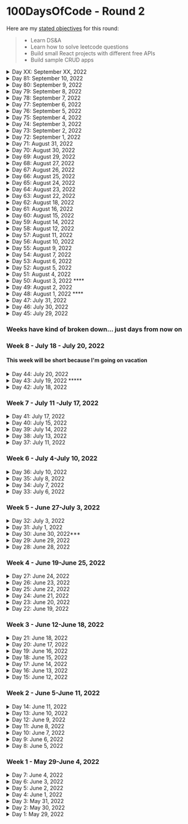 # 100DaysOfCode - Round 2

Here are my [stated objectives](https://lenniecottrell.github.io/100DaysOfCode-Round-2/) for this round:

> - Learn DS&A
> - Learn how to solve leetcode questions
> - Build small React projects with different free APIs
> - Build sample CRUD apps

<details>
  <summary>Day XX: September XX, 2022</summary>

#### Things I accomplished today:

#### Things I want to focus on tomorrow:

#### Notes/Learnings

#### To Do

</details>

<details>
  <summary>Day 81: September 10, 2022</summary>

#### Things I accomplished today:

- I fixed the flashing in MyLibrary, and it was way easier than I thought it would be - I didn't need to use state at all, I just needed to add the spinner with conditional rendering. The initial state of the data was set to `null`, and then it was something like `{!bookList ? <Spinner/> : <Grid>}`
- I also added the spinner to the landing page for consistency.
- redeployed! I now feel confident about publishing this app.
- I added NODE_ENV=production to the fly.toml file also, then redeployed again. ([see here](https://community.fly.io/t/how-to-set-node-env-to-production-when-relying-on-node-buildpack/5612/4))

#### Things I want to focus on tomorrow:

- I might look into the things on the to-do list, or I might go back to learning about DSA. I've worked hard and got my app to a demo-able place.
- I still need to figure out the disallowed mime-type thing though.... currently it only happens when you refresh MyLibrary ("Loading module was blocked because of a disallowed MIME type (“text/html”).")

#### Notes/Learnings

- This was a good reminder about conditional rendering. Not everything needs to be a state variable! useEffect was causing the flashing, but the solution didn't involve editing anything about useEffect

#### To Do

- ~~get the modal to show up at the right time~~
- ~~fix flashing in MyLibrary~~
- disallow navigating directly to "/library" (unless logged in?)
- Add the ability to move a book to a different shelf
- preserve the active library tab on refresh
- Add more results/pagination/infinite scroll?

</details>

<details>
  <summary>Day 80: September 9, 2022</summary>

#### Things I accomplished today:

- fixed a bunch of minor styling things like font sizes, responsize sizes, small margin changes, and the background color of a tooltip
- working on changing the modal to show up only on first load, and never if you're already logged in - not done yet
- merged deploy-staging into main on purpose, but forgot that I kept those separate to keep the localHost server calls in main - derp!

#### Things I want to focus on tomorrow:

- ~~solve the modal issue~~
- ~~look into the button-can't-be-child-of-a-button warning.~~
- look into fixing the flashing (useRef?)
- set expiration for token value: https://www.sohamkamani.com/javascript/localstorage-with-ttl-expiry/

#### Notes/Learnings

#### To Do

- get the modal to show up at the right time
- fix flashing in MyLibrary
- Get rid of the warning about a button can't be a child of a button (hasn't caused any problems yet though...)
- Get rid of the "headers can't be set after they're sent" warning from the server (might be fixed by client-side token)
- Add the ability to move a book to a different shelf
- preserve the active library tab on refresh
- Add more results/pagination?

</details>

<details>
  <summary>Day 79: September 8, 2022</summary>

#### Things I accomplished today:

- I got fixed the server issue and redeployed. At first it showed me that MIME type error again, but I came back to it later and it worked. It's a little weird that it's inconsistent, but maybe it's some weird cache thing or something

#### Things I want to focus on tomorrow:

- investigate the warnings
- make the modal only show if you're not signed in already - now that the token is saved in localStorage, we don't need to see the modal in sessionStorage.

#### Notes/Learnings

- It'll be interesting to see the feedback I get once this is actually released to the general public

#### To Do

- ~~fix the token in prod~~
- ~~deploy~~
- ~~debug deployment~~
- fix flashing in MyLibrary
- Get rid of the warning about a button can't be a child of a button (hasn't caused any problems yet though...)
- Get rid of the "headers can't be set after they're sent" warning from the server (might be fixed by client-side token)
- Add the ability to move a book to a different shelf
- preserve the active library tab on refresh
- Add more results/pagination?

</details>

<details>
  <summary>Day 78: September 7, 2022</summary>

#### Things I accomplished today:

- I decided to store the auth token client-side, and moved things around to make that work. I think I got everything settled correctly locally, but on my first attempt at mocking prod, there were some issues. I think this will be an okay way to go to make this a viable portfolio project

#### Things I want to focus on tomorrow:

- fix the prod issue and actually deploy

#### Notes/Learnings

- I hope this works. I can always build it out futher later and actually add user management.
- If it does work, technically I don't need a server because I could make all the API calls from the client side. I don't know if thats frowned upon though.

#### To Do

- fix the token in prod
- deploy
- debug deployment
- fix flashing in MyLibrary
- Get rid of the warning about a button can't be a child of a button (hasn't caused any problems yet though...)
- Get rid of the "headers can't be set after they're sent" warning from the server (might be fixed by client-side token)
- Add the ability to move a book to a different shelf
- preserve the active library tab on refresh
- Add more results/pagination?

</details>

<details>
  <summary>Day 77: September 6, 2022</summary>

#### Things I accomplished today:

- I replaced instances of localStorage with sessionStorage to see if that solved the problem of being signed in without access to MyLibrary, I don't think I've done it quite yet. I keep thinking there might be something on the server I need to change but I don't know yet.
- I think something that's happening is that when any user anywhere logs in, the server has that one token. Which means if I'm logged in on my client machine, the publicly available dev server also has access. This is bad.
- This might be useful for the MIME type issue: https://github.com/parcel-bundler/parcel/discussions/8119

#### Things I want to focus on tomorrow:

- Once I can confidently reproduce every issue I'm seeing, I need to slow down and really think through these problems before jumping in with code.

#### Notes/Learnings

- notes from mentor feedback:
  - idea: netflix but for books? mimic netflix interface - new releases, my list, list by genre, etc just like netflix
  - server should be stateless (i.e. doesn't hold the token)
  - create user session with a cookie
  - gotta figure out how to create user sessions
  - add a timer to the token?

#### To Do:

- figure out how to get the modal to not show up when the page is loaded with an existing token
- figure out why the about page crashes sometimes on refresh (deployment)
- figure out why I get mixed content warnings in prod only
- fix flashing in MyLibrary
- Get rid of the warning about a button can't be a child of a button (hasn't caused any problems yet though...)
- Get rid of the "headers can't be set after they're sent" warning from the server
- Add the ability to move a book to a different shelf
- preserve the active library tab on refresh
- Add more results/pagination?

</details>

<details>
  <summary>Day 76: September 5, 2022</summary>

#### Things I accomplished today:

- I'm going to try to take copious notes here.
  - localStorage was not the solution to the sign-in flashing, because now it preserve the sign in button state but not the logged in state, so you can access My Library without seeing your books, and the app crashes. I think the solution to this will be sessionStorage, so I'll try that first.
  - It's possible that I'll want to implement the [Visibility API](https://www.igvita.com/2015/11/20/dont-lose-user-and-app-state-use-page-visibility/)
  - I think that building and previewing my vite app while running everything on my server is the closest I'm going to get to simulating production, but there are issues I am having trouble reproducing locally that only happen on prod
  - I need to figure out why loading the /about route crashes the app in prod and gives a warning about a disallowed MIME type. I cannot reproduce this (yet) in dev or staging

#### Things I want to focus on tomorrow:

- try out sessionStorage to see if that fixes flashing and the My Library issue.

#### Notes/Learnings

#### To Do

- figure out why the about page crashes sometimes on refresh (deployment)
- figure out why I get mixed content warnings in prod only
- ~~figure out how to mock a deployment environment~~
- fix flashing in MyLibrary
- Get rid of the warning about a button can't be a child of a button (hasn't caused any problems yet though...)
- Get rid of the "headers can't be set after they're sent" warning from the server
- Add the ability to move a book to a different shelf
- preserve the active library tab on refresh
- Add more results/pagination?

</details>

<details>
  <summary>Day 75: September 4, 2022</summary>

#### Things I accomplished today:

- I finally fixed ONE of my flashing issues! I used localStorage to lok for a value that says the user is logged in to idsplay the right button through reloads.
- I also created a `deploy-staging` branch to make changes between main and deploy-1 and make sure they work as desired. So the workflow now is work on main -> merge with deploy-staging, make sure it works -> merge with deploy-1
- I will need to make sure I am truly mocking the prod environment with deploy-staging

#### Things I want to focus on tomorrow:

- Figure out why the about page crashes on reload - that doesn't make a lot of sense...
- Make sure calls to google books are https

#### Notes/Learnings

-Deploying is still kind of scary - theres a bunch of stuff going on behind the scenes that I don't fully understand, so it feels like taking a risk every time I deploy a new version.

#### To Do

- ~~fix flashing in the sign in button when refreshing~~
- figure out why the about page crashes sometimes on refresh (deployment)
- figure out how to mock a deployment environment
- fix flashing in MyLibrary
- Get rid of the warning about a button can't be a child of a button (hasn't caused any problems yet though...)
- Get rid of the "headers can't be set after they're sent" warning from the server
- Add the ability to move a book to a different shelf
- preserve the active library tab on refresh
- Add more results/pagination?

</details>

<details>
  <summary>Day 74: September 3, 2022</summary>

#### Things I accomplished today:

- I worked on the sign in flashing to no avail. I committed my changes but I did not merge them to main
- I created a new branch to work on the library flashing, also a challenging one! I don't understand why the setTimeout doesn't work...

#### Things I want to focus on tomorrow:

- Keep at these problems for now. Since my app is functional and just has some annoying UI bugs, I could probably try to publish my app as well for more general visibility

#### Notes/Learnings

- The react docs always feel minimally helpful.

#### To Do

- fix flashing in the sign in button when refreshing
- fix flashing in MyLibrary
- Get rid of the warning about a button can't be a child of a button (hasn't caused any problems yet though...)
- Get rid of the "headers can't be set after they're sent" warning from the server
- Add the ability to move a book to a different shelf
- preserve the active library tab on refresh
- Add more results/pagination?

</details>

<details>
  <summary>Day 73: September 2, 2022</summary>

#### Things I accomplished today:

- I started looking at the flashing when the app is refreshed. I'm really not sure what to do about this, useEffect and useLayoutEffect don't seem to make a difference at all.
- I noticed that I'm still passing state into the Nav bar, I'm going to try to localize state to the Nav component

#### Things I want to focus on tomorrow:

- keep working on flashing issues

#### Notes/Learnings

#### To Do

- Get feedback from people
- ~~Edit the About page~~
- Get rid of the "headers can't be set after they're sent" warning from the server
- Get rid of the warning about a button can't be a child of a button (hasn't caused any problems yet though...)
- fix flashing in MyLibrary
- preserve the active library tab on refresh
- fix flashing in the sign in button when refreshing
- Add the ability to move a book to a different shelf
- Add more results/pagination?
- ~~Add a feedback form?~~

</details>

<details>
  <summary>Day 72: September 1, 2022</summary>

#### Things I accomplished today:

- I got some feedback from people and gathered some very, very weird behavior. Both me and a friend experienced being signed in by default (not that weird) and having a book already in our library that nethier of us had ever heard of, and it was the same book! (very, very weird!).
- Other than that, nothing crazy came up, I just need to fix the issues I already know about

#### Things I want to focus on tomorrow:

- Revisit the flashing issues

#### Notes/Learnings

- The futzing I did with deploying is a little messy - I might want to plan out my version control/branches ahead of time next time I do something like this.

#### To Do

- Get feedback from people
- ~~Edit the About page~~
- Get rid of the "headers can't be set after they're sent" warning from the server
- Get rid of the warning about a button can't be a child of a button (hasn't caused any problems yet though...)
- fix flashing in MyLibrary
- preserve the active library tab on refresh
- fix flashing in the sign in button when refreshing
- Add more results/pagination?
- Add the ability to move a book to a different shelf
- Add a feedback form?

</details>

<details>
  <summary>Day 71: August 31, 2022</summary>

#### Things I accomplished today:

- I deployed! The site is now live on a fly.io docker image.
- I removed a bunch of console logs
- I changed all of my localhost endpoints on the client to just be paths - in prod I don't need the localhost because express is serving the frontend, so it's all on the same port.

#### Things I want to focus on tomorrow:

- I'll get feedback from some people today, and add things to the to-do list! I really want to deal with the flashing issue
- Before I do anything, I need to make sure my development environment is as much like prod as possible, so rebuilding for prod is really easy.

#### Notes/Learnings

- I learned a lot about deploying over the last week or so. Serving a frontend with express.static() makes things pretty easy, and fly.io actually made deploying this site so so simple, thank the lord. I would pay for this service.

#### To Do

- ~~deploy!~~
- Get feedback from people
- Edit the About page
- Get rid of the "headers can't be set after they're sent" warning from the server
- Get rid of the warning about a button can't be a child of a button (hasn't caused any problems yet though...)
- fix flashing in MyLibrary
- preserve the active library tab on refresh
- fix flashing in the sign in button when refreshing
- Add more results/pagination?
- Add the ability to move a book to a different shelf
- Add a feedback form?

</details>

<details>
  <summary>Day 70: August 30, 2022</summary>

#### Things I accomplished today:

- I decided to try out Fly.io to get this project running. I downloaded the fly command line tool, but couldn't get it working on my PATH for some reason. Running the demo app works fine within the bin folder, but I want to be able to create apps elsewhere

#### Things I want to focus on tomorrow:

- Keep working on deploying with Fly, see how far I can get

#### Notes/Learnings

- Gotta remember to stay focused. There are other things to do, but deploying this is my top priority right now

#### To Do

- deploy!
- Get rid of the warning about a button can't be a child of a button (hasn't caused any problems yet though...)
- fix flashing in MyLibrary when adding a first book to ReadingNow
- preserve the active library tab on refresh
- fix flashing in the sign in button when refreshing
- Add more results/pagination?
- Add the ability to move to a different shelf

</details>

<details>
  <summary>Day 69: August 29, 2022</summary>

#### Things I accomplished today:

- I started looking into fly.io which might be a good option if I can't figure out how to get it going on GoDaddy

#### Things I want to focus on tomorrow:

- Keep researching how to do this

#### Notes/Learnings

- It became very easy to get distracted with other things, like moving my hosting service away from GoDaddy. I still want to do that, but deploying this app is the first priority. I can do that stuff later.

#### To Do

- deploy!
- Get rid of the warning about a button can't be a child of a button (hasn't caused any problems yet though...)
- fix flashing in MyLibrary when adding a first book to ReadingNow
- preserve the active library tab on refresh
- fix flashing in the sign in button when refreshing
- Add more results/pagination?

</details>

<details>
  <summary>Day 68: August 27, 2022</summary>

#### Things I accomplished today:

- I added the concurrently package to run the server and the client with the same command, which I think will be helpful here, and fixed a CORS error I was having.
- I looked into trying to host with GoDaddy since I already pay for hosting there. Seems possible, but I'll probably have a number of hurdles to jump.

#### Things I want to focus on tomorrow:

- Keep looking into deploying with GoDaddy

#### Notes/Learnings

- I'm not sure what I need to do here and I feel like I'm in the middle of the ocean without a lifeboat. This is a completely different knowledge area than programming and it's confusing when you don't have much experience with it.

#### To Do

- deploy!
- Get rid of the warning about a button can't be a child of a button (hasn't caused any problems yet though...)
- fix flashing in MyLibrary when adding a first book to ReadingNow
- preserve the active library tab on refresh
- fix flashing in the sign in button when refreshing
- Add more results/pagination?

</details>

<details>
  <summary>Day 67: August 26, 2022</summary>

#### Things I accomplished today:

- I took my time to be patient and research the deployment process, and after coming back to some of the resources I opened originally, I understood how to use `express.static()` and gave it a shot. So far that works really well locally! I can serve my vite build with my express server on a single port. Now I need to figure out how to deploy it externally...

#### Things I want to focus on tomorrow:

- Keep working on getting this deployment out. At least I made some nice progress today!

#### Notes/Learnings

- `express.static()` is a great workaround. I'm really happy to know about it and it makes deployment feel simpler now that I understand more about what needs to be done.

#### To Do

- deploy!
- Get rid of the warning about a button can't be a child of a button (hasn't caused any problems yet though...)
- fix flashing in MyLibrary when adding a first book to ReadingNow
- preserve the active library tab on refresh
- fix flashing in the sign in button when refreshing
- Add more results/pagination?

</details>

<details>
  <summary>Day 66: August 25, 2022</summary>

#### Things I accomplished today:

- Still working on deploying. All I did besides read docs and google stuff was add the 'concurrently' package to the project, which I do think I'll need once I figure out what I need to do to deploy the build

#### Things I want to focus on tomorrow:

- Keep working on deployment

#### Notes/Learnings

- The trouble with this is that I don't understand what needs to happen. Tutorials are useful but rarely explain in generic terms what's going on. When I build locally, the client runs on localhost, but when I build for prod, the files need to be served somehow and I don't actually know how to do that. I need more practice at this specifically.

#### To Do:

- deploy!
- Get rid of the warning about a button can't be a child of a button (hasn't caused any problems yet though...)
- fix flashing in MyLibrary when adding a first book to ReadingNow
- preserve the active library tab on refresh
- fix flashing in the sign in button when refreshing
- Add more results/pagination?

</details>

<details>
  <summary>Day 65: August 24, 2022</summary>

#### Things I accomplished today:

- I read a bunch of docs and opened a bunch of tabs and attempted to deploy this app unsuccessfully

#### Things I want to focus on tomorrow:

- Keep working on deploying

#### Notes/Learnings

- There has to be a better way. Heroku is always a pain in the butt.

#### To Do

- deploy!
- Get rid of the warning about a button can't be a child of a button (hasn't caused any problems yet though...)
- fix flashing in MyLibrary when adding a first book to ReadingNow
- preserve the active library tab on refresh
- fix flashing in the sign in button when refreshing
- Add more results/pagination?

</details>

<details>
  <summary>Day 64: August 23, 2022</summary>

#### Things I accomplished today:

- I added a couple more checks to account for missing fields in the API call to google.
- I added a little tooltip to explain the cut off description in the book detail shelf
- Started looking into deploying

#### Things I want to focus on tomorrow:

- Read the Vite docs about building/deploying
- Read the Heroku docs about building/deploying
- Try to deploy a demo

#### Notes/Learnings

- building and deploying is still an area where I have a lot to learn. I feel really comfortable developing locally, but the build/deploy process is still pretty confusing.

#### To Do

- ~~add a cleanData() method to make sure the app doesn't break when there are missing fields~~
- ~~add the little tool tip about google shortening descriptions~~
- Get rid of the warning about a button can't be a child of a button (hasn't caused any problems yet though...)
- deploy!
- fix flashing in MyLibrary when adding a first book to ReadingNow
- preserve the active library tab on refresh
- fix flashing in the sign in button when refreshing

</details>

<details>
  <summary>Day 63: August 22, 2022</summary>

#### Things I accomplished today:

- I successfully added a sort feature to the main search page today. Right now it sorts by year, ingnoring month and day, so I'll need to come back and do that, but I really want to get a demo up so I think I can focus on that now.
- I used this as a reference: https://www.youtube.com/watch?v=e4ajd_fINX8&list=PL_kAgwZgMfWx52BOjXE1GSWqN3Wyx13OC&index=4&ab_channel=JasonRivera

#### Things I want to focus on tomorrow:

- add a cleanData() method to account for missing fields in the volumeInfo
- research deploying to heroku

#### Notes/Learnings

- keeping this log has been so incredibly helpful - This is a practice I definitely want to carry into all future projects

#### To Do

- add a cleanData() method to make sure the app doesn't break when there are missing fields
- add the little tool tip about google shortening descriptions
- Get rid of the warning about a button can't be a child of a button (hasn't caused any problems yet though...)
- deploy!
- fix flashing in MyLibrary when adding a first book to ReadingNow
- preserve the active library tab on refresh
- ~~Add sorting to the main search page~~
- fix flashing in the sign in button when refreshing

</details>

<details>
  <summary>Day 62: August 18, 2022</summary>

#### Things I accomplished today:

- I decided to scrap the alert altogether and just disable the menu if you're not logged in. I tried to add a little tool tip to encourage the user to log in, but the UI/UX seemed messy so I just disabled it. There are already two places where the user is encouraged to log in, I think that's enough feedback.

#### Things I want to focus on tomorrow:

- Try to add the tool tip about the weird google books behavior
- Figure out how to display languages
- Start reading about deploying!

#### Notes/Learnings

#### To Do

- ~~change alert style if you try to add a book when you're not logged in~~
- add the little tool tip about google shortening descriptions
- Get rid of the warning about a button can't be a child of a button (hasn't caused any problems yet though...)
- deploy!
- fix flashing in MyLibrary when adding a first book to ReadingNow
- preserve the active library tab on refresh
- Add sorting to the main search page
- fix flashing in the sign in button when refreshing

</details>

<details>
  <summary>Day 61: August 16, 2022</summary>

#### Things I accomplished today:

- I started trying to implement a different alert to match the UI style, haven't figured it out yet.

#### Things I want to focus on tomorrow:

- Keep working on the alert style

#### Notes/Learnings

- This is the first Chakra component that doesn't feel straightforward and easy to use, but that may be because I'm trying to put an alert on a modal that already uses the `useDesclosure` methods, and I can't re-use them.

#### To Do

- change alert style if you try to add a book when you're not logged in
- Get rid of the new warning about a button can't be a child of a button
- add the little tool tip about google shortening descriptions
- deploy!
- preserve the active library tab on refresh
- Add sorting to the main search page
- fix flashing in MyLibrary when adding a first book to ReadingNow
- fix flashing in the sign in button when refreshing

</details>

<details>
  <summary>Day 60: August 15, 2022</summary>

#### Things I accomplished today:

- I pretty much finished most of the mobile styles today AFAIK
- I discovered a bug in My Library when there were no authors listed in the results. I fixed it quickly!
- Yesterday (maybe today?) I created a bug in the warning popover where it doesn't dismiss on desktop. It works fine on mobile for some reason, but I should deal with that next, then I can merge this branch into main.

#### Things I want to focus on tomorrow:

- ~~Fix the popover issue~~
- Fix the alert style if you're not logged in
- Add the little tool tip to the BookDetailShelf component.

#### Notes/Learnings

Now that I know what I'm doing with responsive styles in Chakra, I loooooove it.

#### To Do

- Fix popover issue
- Get rid of the new warning about a button can't be a child of a button
- ~~deal with mobile styles for the detail page(s)~~
- ~~deal with mobile styles for MyLibrary~~
- change alert style if you try to add a book when you're not logged in
- add the little tool tip about google shortening descriptions
- deploy!
- preserve the active library tab on refresh
- Add sorting to the main search page
- fix flashing in MyLibrary when adding a first book to ReadingNow
- fix flashing in the sign in button when refreshing

</details>

<details>
  <summary>Day 59: August 14, 2022</summary>

#### Things I accomplished today:

- Had to skip a day since my in-laws are in town and we had some house projects to do.
- I did some good hard work today and made up for yesterday. I found some great chakraUI templates [here](https://chakra-templates.dev/navigation/navbar) and adapted one to fit my needs to I could collapse the menu.
  - The way they did this was really smart! Instead of needing an if statement, they just used different display styles to hide/show the menu depending on the screen size. Under the hood this uses @media queries with `min-width` but it's a little cleaner with chakra
- I also added link overlays to the collapsed menu so that the whole row is clickable, instead of just the word. Much better UX

#### Things I want to focus on tomorrow:

- Finish fleshing out the mobile styles - shouldn't be super hard (fingers crosses)

#### Notes/Learnings

- I'm glad those templates exist because I would have been scratching my head quite a lot to figure this out. I also had to do a lot of tweaking to get it to work for me, I didn't just copy/paste. Actually, copy/pasting code pretty much never works, because everyone's codebase is different, and if you don't understand what you're pasting, you'll either introduce some weird side effects or break something outright.

#### To Do

- ~~Figure out how to collapse the nav menu for mobile~~
- Fix popover issue
- Get rid of the new warning about a button can't be a child of a button
- deal with mobile styles for the detail page(s)
- deal with mobile styles for MyLibrary
- change alert style if you try to add a book when you're not logged in
- add the little tool tip about google shortening descriptions
- deploy!
- preserve the active library tab on refresh
- Add sorting to the main search page
- fix flashing in MyLibrary when adding a first book to ReadingNow
- fix flashing in the sign in button when refreshing

</details>

<details>
  <summary>Day 58: August 12, 2022</summary>

#### Things I accomplished today:

- Started working on mobile styles. Chakra makes it prettty easy, except I'm not sure how to collapse the menu. I might need to go the traditional way with a media query and classnames rather than chakra's built-in system and conditional react

#### Things I want to focus on tomorrow:

- Keep working on mobile styles

#### Notes/Learnings

- Collapsing the nav menu has been the first style related thing that Chakra doesn't make really easy.

#### To Do

- Figure out how to collapse the nav menu for mobile
- deal with mobile styles for the detail page
- change alert style if you try to add a book when you're not logged in
- add the little tool tip about google shortening descriptions
- deploy!
- preserve the active library tab on refresh
- Add sorting to the main search page
- fix flashing in MyLibrary when adding a first book to ReadingNow
- fix flashing in the sign in button when refreshing

</details>

<details>
  <summary>Day 57: August 11, 2022</summary>

#### Things I accomplished today:

- I moved the style of the search bar from my scss file to a chakra component for consistency's sake
- I removed the search bar from the MyLibrary page. I thought about the value/work of keeping it, and it wasn't worth it. It's unnecessary for a demo app
- I merged into main some work that fixed an issue when removing a book if there's only one on the shelf

#### Things I want to focus on tomorrow:

- start working on mobile styling

#### Notes/Learnings

- I only added one new thing to the to do list today, and checked two off.
- I moved sorting lower on the list. I'm anxious to get a demo out, and that can wait

#### To Do

- change alert style if you try to add a book when you're not logged in
- deal with mobile styles
- change the menu to collapse at a certain breakpoint
- add the little tool tip about google shortening descriptions
- deploy!
- preserve the active library tab on refresh
- ~~hide the search bar on MyLibrary~~
- Add sorting to the main search page
- fix flashing in MyLibrary when adding a first book to ReadingNow
- ~~deal with the final book being removed (again)~~
- fix flashing in the sign in button when refreshing

</details>

<details>
  <summary>Day 56: August 10, 2022</summary>

#### Things I accomplished today:

- Today I mostly floundered around trying to fix the flashing issues when the MyLibrary component mounts. I tried using `useLayoutEffect` which didn't seem to make a difference, and I started considering if my architecture is over engineered (do I really _need_ a server?), but I really don't want to have to go back and redesign everything if I can avoid it

#### Things I want to focus on tomorrow:

- I think I'd like to prioritize getting a demo out, and I can ask for help with the flashing once I have that set up.
- Focus on the final tasks like sorting, mobile styles, hiding the search bar on the my library page

#### Notes/Learnings

- This flashing thing is a real thorn in my side - I thought I had solved it by adding a timeout in `useEffect` when the MyLibrary component loads, but that doesn't actually seem to make a difference. My suspicion now is that the initial state of an empty array is always rendered because of the logic I've written, so I either need to change my logic or change my initial state, or something. It's definitely a timing issue because `useState` is async.

#### To Do

- fix flashing in MyLibrary when adding a first book to ReadingNow
- deal with mobile styles
- change the menu to collapse at a certain breakpoint
- hide the search bar on MyLibrary
- Add sorting to the main search page
- preserve the active library tab on refresh
- add the little tool tip about google shortening descriptions
- fix flashing in the sign in button when refreshing

</details>

<details>
  <summary>Day 55: August 9, 2022</summary>

#### Things I accomplished today:

- I dealt with undefined values on the server when the value returned from a shelf is empty
- I read a little about `useLayoutEffect` and tried it out a little to see if it helped flashing. I don't think I fully wrapped my brain around it because it didn't seem to make a difference. I went back to trying to fix it with normal `useEffect`

#### Things I want to focus on tomorrow:

- I need to fix the flashing on the initial load of the `MyLibrary` component, but the refresh flashing I will move to a lower priority
- work on mobile styles

#### Notes/Learnings

#### To Do

- fix flashing in MyLibrary when adding a first book to ReadingNow
- deal with mobile styles
- change the menu to collapse at a certain breakpoint
- hide the search bar on MyLibrary
- Add sorting to the main search page
- preserve the active library tab on refresh
- add the little tool tip about google shortening descriptions
- fix flashing in the sign in button when refreshing

</details>

<details>
  <summary>Day 54: August 7, 2022</summary>

#### Things I accomplished today:

I fixed a bunch of minor things today but it really cleaned up the whole experience of the app. I dealt with teh sign-out flow and the state of the sign in/sign out button, and added user feedback so you know if you're signed in or out.

#### Things I want to focus on tomorrow:

- figure out the multiple authors comma problem when books are removed from MyLibrary

#### Notes/Learnings

-It's amazing how most days I can knock out one major piece of functionality and add two or three things to the two do list at the same time.
-I've said it before I'll say it again - consistency is the key to learning and building.
-I'm excited to finish this, have a project I'm proud of, and get back into DS&A

#### To Do

- deal with mobile styles
- change the menu to collapse at a certain breakpoint
- add the little tool tip about google shortening descriptions
- fix flashing in the sign in button when refreshing
- fix flashing in MyLibrary when adding a first book to ReadingNow
- Add sorting to the main search page
- hide the search bar on MyLibrary
- preserve the active library tab on refresh

</details>

<details>
  <summary>Day 53: August 6, 2022</summary>

#### Things I accomplished today:

Today I cleaned up the styles of the book detail cards to make them more pleasing to look at

#### Things I want to focus on tomorrow:

- Fix multiple authors on the BookDetailShelf card
- Deal with the sign out button
- Maybe address some of the flashing issues
- Add sorting?

#### Notes/Learnings

The google books API returns different volume information depending on whether you're authenticated or not. WTF google?

#### To Do

- ~~figure out how to stop multiple authors from adding commas every time the components renders~~
- ~~handle sign out~~
- add a tooltip to explain the goodle books API behavior
- fix flashing in the sign in button when refreshing
- fix flashing in MyLibrary when adding a first book to ReadingNow
- Add sorting to the main search page
- ~~Clean up styles~~
- hide the search bar on MyLibrary
- preserve the active library tab on refresh

</details>

<details>
  <summary>Day 52: August 5, 2022</summary>

#### Things I accomplished today:

- I added toasts to indicate success/errors with adding and removing books from shelves, and got the modals to close and lists to update when books are added/removed. I still added three things to the to do list, but this was important progress :D

#### Things I want to focus on tomorrow:

- I have multiple flashing issues to deal with now, but I'm not going to prioritize that right now (hopefully that doesn't come back to bite me)
- deal with some smaller things on the to-do list to try and pare it down a bit

#### Notes/Learnings

- I tried to fix the issue with the sign-in button flashing on refresh, and I'm gonna push that to the bottom of the to-do list. It's annoying but it's not crucial to the functionality, and I have other things to work on that are more important

#### To Do

- ~~reorder the list of shelves to be consistent with shelfId~~
- figure out how to stop multiple authors from adding commas every time the components renders
- Clean up styles
- Add sorting to the main search page
- hide the search bar on MyLibrary
- preserve the active library tab on refresh
- fix flashing in MyLibrary when adding a first book to ReadingNow
- fix flashing in the sign in button when refreshing
- handle sign out
- ~~close the book detail modal and re-render when books are removed from a shelf~~
- ~~close the book detail modal and re-render with a success message when books are added to a shelf~~

</details>

<details>
  <summary>Day 51: August 4, 2022</summary>

#### Things I accomplished today:

- I started working on the sign-in button state which proved more complicated than conditional rendering.
- I needed to add the authorization flow to another one of my routes which felt innefficient, but it works
- I added a server call to the useToken custom hook to check to see if initial token state exists when the hook is initialized. This solved some flashing issues on navigation, but now I have flashing issues on refresh...

#### Things I want to focus on tomorrow:

- Fix the flashing issue
- go back to working on what happens in the app after you add/remove a book

#### Notes/Learnings

#### To Do

- fix flashing issue with the sign in button on refresh
- handle search on the library shelves
- handle sign out
- close the book detail modal and re-render when books are removed from a shelf
- close the book detail modal and re-render with a success message when books are added to a shelf
- figure out how to stop multiple authors from adding commas every time the components renders
- Add sorting
- Clean up styles

</details>

<details>
  <summary>Day 50: August 3, 2022 ****</summary>

#### Things I accomplished today:

- Woo! I added a bunch of cool stuff today
  - I added session storage to only show the welcome modal on the first time the user visits in a session. This works really well!
  - I restricted the My Library page to only work when the use has already logged in
  - I added a popover to the My Library link that only shows up when the user isn't logged in.

#### Things I want to focus on tomorrow:

- Deal with the sign in button state
- Go back to closing the detail modals

#### Notes/Learnings

- I implemented session storage for the first time today. Pretty straightforward stuff, but always good to try new things
- I am learning a ton about when and how to use the useEffect hook

#### To Do

- Deal with the sign in button state
- close the book detail modal and re-render when books are removed from a shelf
- close the book detail modal and re-render with a success message when books are added to a shelf
- figure out how to stop multiple authors from adding commas every time the components renders
- Add sorting
- Clean up styles

</details>

<details>
  <summary>Day 49: August 2, 2022</summary>

#### Things I accomplished today:

- I started to fix the loading issue by creating a modal that prompts the user to log in. This mostly works
- I need to figure out how to make sure that the app recognizes that the user is logged in when a token exists in the backend already.

#### Things I want to focus on tomorrow:

- Keep working on this! I'm close to wrapping up this issue.
- Get the welcome modal to only appear on first load

#### Notes/Learnings

- This has been a good exercise in yak shaving XD I started by trying to remove a book, which meant I needed to re-render some components, which means I needed to move state to a different component, but then it would all just be easier if bookshelves weren't accessible in the first place if you weren't logged in...

#### To Do

- ~~Get the welcome modal to only appear on first load~~
- ~~figure out the log in timing issue~~
- ~~get the app not to break when you click on "my library" when you're not logged in~~
- Deal with the sign in button state
- close the book detail modal and re-render when books are removed from a shelf
- close the book detail modal and re-render with a success message when books are added to a shelf
- figure out how to stop multiple authors from adding commas every time the components renders
- ~~add a logged in context?~~
- Add sorting
- Clean up styles

</details>

<details>
  <summary>Day 48: August 1, 2022 ****</summary>

#### Things I accomplished today:

- I successfully fixed the refresh error by loading the token into the API call on the server rather than using a query parameter from the client. This worked really well until I reset everything, and now the library page doesn't load unless you're already signed in, so I need to handle that, but I made a big step from yesterday when I was stuck.
- I cleaned up some components as well - always good to clean as you go

#### Things I want to focus on tomorrow:

- once I fix this loading issue I can move on to the next items in my to-do list. I have a sense for what needs to be done to fix it.
- After that, figure out how to close the modal and show a success message when actions are performed

#### Notes/Learnings

- I'm learning a lot about when and how to use `useEffect` and how timing works in React. It feels like a more advanced understanding of what's actually going on under the hood.
- I'm glad I added a backend - it's useful for a number of things and I'm learning more about what I can do with it, like storing information for later and making API calls from the server instead of the client.
- Originally I thought that storing the token on the server would make Context irrelevant, but now I'm using both and I can understand why you might need both.

#### To Do

    - Add routes to the library page to stay on the right page when refreshed
    - Figure out what to do when the token expires

</details>

<details>
  <summary>Day 47: July 31, 2022</summary>

#### Things I accomplished today:

- I'm stuck again. I started working on the re-load page issue which led me down a rabbit hole of figuring out where state belongs and where to make API calls and how to fetch token data from my server before the page renders

#### Things I want to focus on tomorrow:

- Gotta figure this out. How do I get the token data from the server before the component renders?

#### Notes/Learnings

- do I need the tab components if I move the API calls/state to MyLibary?

#### To Do

    - figure out how to refresh the page without crashing the app
    - close the modal and re-render when books are removed from a shelf
    - close the modal with a success message when books are added to a shelf
    - figure out how to stop multiple authors from adding commas every time the components renders
    - get the app not to break when you click on "my library" when you're not logged in
    - add a logged in context?
    - Deal with the sign in button state
    - Add sorting
    - Clean up styles

</details>

<details>
  <summary>Day 46: July 30, 2022</summary>

#### Things I accomplished today:

- I wrote my backend call to remove a book from a shelf, it works! (after some troubleshooting where I needed to add an empty pair of brackets in the axios call)
- I added a `BookDetailShelf` component to be able to remove a book, and change the button appropriately. I wonder if there's a simpler way to do this?

#### Things I want to focus on tomorrow:

- keep working on the close-modal and re-render issue

#### Notes/Learnings

- Programming is an exercise in one-step-forward-two-steps-back. I checked something off in my to do list today, but noticed multiple other things I need to address

#### To Do:

    - close the modal and re-render when books are removed from a shelf
    - close the modal with a success message when books are added to a shelf
    - figure out how to stop multiple authors from adding commas every time the components renders
    - get the app not to break when you click on "my library" when you're not logged in
    - add a logged in context?
    - Deal with the sign in button state
    - Add sorting
    - Clean up styles

</details>

<details>
  <summary>Day 45: July 29, 2022</summary>

#### Things I accomplished today:

- I got the "My Library" page working. It now renders books from any of the available shelves!

#### Things I want to focus on tomorrow:

- design and add a button to remove a book from a bookshelf - maybe it can go in the bookdetail component somehow? Or make a similar but slightly different version of the book detail component? that's probably easier

#### Notes/Learnings

- To Do:
  - add a logged in context
  - ~~Differentiate between the GET shelf calls in the backend~~
  - remove books from shelves
  - Deal with the sign in button state
  - Add sorting
  - Clean up styles

</details>

### Weeks have kind of broken down... just days from now on

### Week 8 - July 18 - July 20, 2022

#### This week will be short because I'm going on vacation

<details>
  <summary>Day 44: July 20, 2022</summary>

#### Things I accomplished today:

-Opened and closed a PR for the `feature/addToLibrary` branch.

- I added a route to the backend to GET an authenticated user's shelves and successfully returned a book I added via my app
- I added a custom hook to use Context for the Token value. It works, but I still need a deeper understanding of Context

#### Things I want to focus on tomorrow:

-Tomorrow I'll be off the grid! When I get back, focus on rendering the shelves. I need to adapt the CardGrid component for the shelves, but I already have a good idea about how to do it

#### Notes/Learnings

- I found out that currently I can only log in on the landing page. That isn't a problem, but I need to deal with it
- Still to do, in a loose order:
  - Render the shelves
  - Differentiate between the GET shelf calls in the backend
  - remove books from shelves
  - Deal with the sign in button state
  - Add sorting
  - Clean up styles

</details>
<details>
  <summary>Day 43: July 19, 2022 *****</summary>

#### Things I accomplished today:

- I finally got my backend request working, and added a book to my google books library!

#### Things I want to focus on tomorrow:

- add the other calls to the other shelves
- Start working on what happens once the backend gets the response

#### Notes/Learnings

- Still to do, in no particular order:
  - Remove books from shelves
  - render the shelves and handle auto updates?
  - add sorting
  - add pagination/load more
  - handle rendering of the sign in button if you're signed in
  - clean up the styles of the book detail page

</details>
<details>
  <summary>Day 42: July 18, 2022</summary>

#### Things I accomplished today:

- Changed my API key and reset my .env file so it doesn't get tracked!
- Wrote my basic routes for the backend
- Connected my frontend to the backend and sent request parameters
- Sent basic responses to the frontend

#### Things I want to focus on tomorrow:

- Make a request from the backend to the google books API and actually send book data to the frontend - I should plan out how that's actually going to work in my app...

#### Notes/Learnings

- Always make sure .env files are in the .gitignore BEFORE you start coding!
- I achieved everything I said I wanted to work on today
- If I had the whole day free I feel like I could make massive progress on this project

</details>

### Week 7 - July 11 -July 17, 2022

<details>
  <summary>Day 41: July 17, 2022</summary>

#### Things I accomplished today:

- I missed yesterday but I made it up today with some big progress!
- I figured out how to get the access token I need for the google books api
- I re-wrote my book detail modal to include options for which shelf I needed to add the book do
- I created a backend to store my API key to make authenticated requests

#### Things I want to focus on tomorrow:

- I need to connect my backend and frontend to send the bookdata to the backend, make the request with the API key, and send the data back to the frontend

#### Notes/Learnings

- The most secure way to store sensitive data in a react app is to store it in a backend and make requests from the backend.
- I made big progress today! I'm getting closer and closer to getting all the pieces together, I can feel it coming

</details>

<details>
  <summary>Day 40: July 15, 2022</summary>

#### Things I accomplished today:

- I finally figured out the difference between authorization and authentication - for my purposes I need authorization in my app ising an OAuth implicit flow to get a token for the books API. Actually implementing it is proving challenging, mostly because Google's docs are difficult to navigate. It's hard to tell what's relevant to me and useful

#### Things I want to focus on tomorrow:

- Keep working on this

#### Notes/Learnings

</details>

<details>
  <summary>Day 39: July 14, 2022</summary>

#### Things I accomplished today:

- I did a lot of reading about using google authentication and mad a couple of attempt adding it to my app.
- I got the basic user data, but haven't figured out hwo to get a token yet

#### Things I want to focus on tomorrow:

- Still working on this

#### Notes/Learnings

- The first tutorial I watched used tools that are now deprecated since Google's move to Google Identity Services, so I had to backtrack and start over. I'm trying to just use Google's docs and guides
- The google docs are confusing

</details>

<details>
  <summary>Day 38: July 13, 2022</summary>

#### Things I accomplished today:

- I'm still digging into Google Identity Services. I tried using some pre-built stuff from NPM but I can't seem to get the things I need from it, so I keep having to backtrack and learn how to implement it directly. This is probably a good thing in the long run.

#### Things I want to focus on tomorrow:

- Keep working on this - I'm going to stick to this goal until I am able to add books to my library

#### Notes/Learnings

- Be patient, be consistent, you'll get there

</details>

<details>
  <summary>Day 37: July 11, 2022</summary>

#### Things I accomplished today:

- Did more research/tinkering with google auth - I still think it'll serve my purposes but it's taking a while to know how to implement it correctly. I think I need to use React Context?

#### Things I want to focus on tomorrow:

- Keep working on this

#### Notes/Learnings

- Glad to try a new tool like React Context

</details>

### Week 6 - July 4-July 10, 2022

<details>
  <summary>Day 36: July 10, 2022</summary>

#### Things I accomplished today:

- I decided to revisit using google for authentication rather than building my own system and adding stuff to a backend, and I think it'll work fine (I'm trying to do less from scratch this time around)
- I started building out a pretty basic sign-in flow with some npm packages, but as soon as I got it working Google gave me a warning that I was using a soon-to-be-deprecated library and I'd need to upgrade, so I had to backtrack

#### Things I want to focus on tomorrow:

- Keep going with this login issue, I don't think it'll take that long actually (...he said ominously)

#### Notes/Learnings

- This round has been less consistent than round 1, but I have a baby coming and I'm trying to spend quality time with my wife before we have the kid, so I don't feel that bad about missing a day. As long as I stay on track with my goals and keep making progress, that's the important part
- I've been reminded that I enjoy the consistency of daily learning/building, and when this is over I would like to build in an hour of learning/building every day even if it's not in the formal structure of #100DaysOfCode

</details>
<details>
  <summary>Day 35: July 8, 2022</summary>

#### Things I accomplished today:

- I started thinking about how to add things to "My Library" in my book app, and originally I was thinking I could use the Google Books API for that (I think I still can?) but then I thought I might need a database to store everything, so I started looking into MongoDB, and that research was all I really had time for.

#### Things I want to focus on tomorrow:

- Keep going with Mongo, but also maybe spend some more time deciding if I really actually need to do it this way or not.

#### Notes/Learnings

- I haven't made anything with Mongo or any NoSQL DB yet, so I definitely want to come back to it.

</details>
<details>
  <summary>Day 34: July 7, 2022</summary>

#### Things I accomplished today:

- I was finally able to select a single book and pass the data to the modal component on a click
- I made the "find in overdrive" link look like a button

#### Things I want to focus on tomorrow:

- Style the modal and fix the cards
- Add buttons to "add to library"

#### Notes/Learnings

- This was a pretty common and trivial thing to do in React, and I'm glad that my blocker was not my understanding of it, but just a simple syntax error.

</details>

<details>
  <summary>Day 33: July 6, 2022</summary>

#### Things I accomplished today:

- Turns out the undefined data wasn't my issue (thank god, I felt so dumb), the problem was I had brackets around my mapped JSX, so the map was returning an awrray of undefined. Still feel dumb, but not as dumb because I did actually know what I was doing, I just had a stupid syntax error.
- I watched the videos on doubly linked lists and circular lists, but I will watch them again and take notes

#### Things I want to focus on tomorrow:

- Keep working on selecting a single book

#### Notes/Learnings

</details>

### Week 5 - June 27-July 3, 2022

<details>
  <summary>Day 32: July 3, 2022</summary>

#### Things I accomplished today:

- Kept working on reorganizing my API data in react so it's easier to work with
- I refactored a bunch of stuff but I'm still having trouble dealing with undefined data.

#### Things I want to focus on tomorrow:

- If I have time, keep working on this

#### Notes/Learnings

- Maybe I need to do some react tutorials to review some react concepts...

</details>
<details>
  <summary>Day 31: July 1, 2022</summary>

#### Things I accomplished today:

- I jumped back into the book app today. It took a minute to get my brain back in the mode but eventually I got into it again. Daily work will be helpful

#### Things I want to focus on tomorrow:

- Keep working on reorganizing the data to make it easier to use and more "react-like"
- Keep working on dispoalying the data as a selectable card

#### Notes/Learnings

- I'm super stuck on this, and being stuck sucks. I'll keep working at it until I get it.

</details>
<details>
  <summary>Day 30: June 30, 2022***</summary>

#### Things I accomplished today:

- I FINALLY REVERSED A LINKED LIST!!!! The problem before was that I wasn't resetting `current` back to the head on subsequent interations, so after the first removal the loop didn't run.

#### Things I want to focus on tomorrow:

- My parents are in town but I'm still gonna try to get up early to code. Back to the book app, where I'm stuck on another problem. Hopefully coming back to it with fresh eyes will be helpful

#### Notes/Learnings

- I want to write a blog post about this process! I made so many mistakes!

</details>
<details>
  <summary>Day 29: June 29, 2022</summary>

#### Things I accomplished today:

- I was able to fix my `removeLast` method enough so that I can successfully reverse a linked list with up to two elements. It doesn't work when I add a third element. WHYYYYYYYYY

#### Things I want to focus on tomorrow:

- Keep working on this problem. If I can't figure it out tomorrow I will ask for help, but I won't look up alternate solutions until I have solved it at least once by myself.

#### Notes/Learnings

- Progress is slow when you have a very limited time each day.

</details>
<details>
  <summary>Day 28: June 28, 2022</summary>
  
 I went to a wedding this past weekend so I took satuday and sunday off, and I just couldn't fit it in on monday, so I'm starting back up Tuesday. This upcoming weekend will also be weird because my aprents are in town - I will try to code in the mornings as usual but might not get to it every day.
 
  #### Things I accomplished today:
  - I'm still working on reversing a linked list - as I was debugging I learned that there were issues with my `removeLast` and `addFirst` methods. I think I successfully debugged and tested `addFirst` but I have more to do with `removeLast`. I'm getting closer though
  #### Things I want to focus on tomorrow:
  - Solve. This. Problem.
  #### Notes/Learnings
  - On leetcode the implementation will have to be different - right now I'm implementing methods as part of the LinkedList class, but I don't know if I can manipulate the class on leetcode.

</details>

### Week 4 - June 19-June 25, 2022

<details>
  <summary>Day 27: June 24, 2022</summary>
  
  #### Things I accomplished today:
  - I reworked my implementation of the linked list and I got really close to figuring out the right syntax to reverse it, but I'm not quite there yet. I'm close though, and I'm confident that I can come up with my own (brute force) solution before I need to look up answers
  #### Things I want to focus on tomorrow:
  - Tomorrow I will be taking a break since I'm going to a wedding. Back to in on Sunday!
  - On sunday I will solve this problem!
  #### Notes/Learnings
  - I did the beginning of this process on paper, which allowed me to think through the problem fully before jumping in to actual code. Now that I'm just struggling with implementation, I think it's better that I'm able to test it in VScode.

</details>
<details>
  <summary>Day 26: June 23, 2022</summary>

#### Things I accomplished today:

- Back to the book app. I'm struggling with a problem that feels trivial, and all I accomplished today was more struggle

#### Things I want to focus on tomorrow:

- I try to balance time between working a project and DSA study, but it's hard to be patient with progress when you're stuck on a problem in both realms. I think I might try to go back to reversing a linked list tomorrow, and come back to this problem in my app once I solve that one.

#### Notes/Learnings

- Sometimes I feel like I really understand how to do this work, and sometimes I still feel like a dumb baby. I hope I can get a job as a developer even when there are still times I feel like a dumb baby. Is that the bar for getting a dev job? Not ever feeling like a dumb baby anymore?

</details>
<details>
  <summary>Day 25: June 22, 2022</summary>

#### Things I accomplished today:

- I started actually working on reversing a linked list. I have some pseudocode I think will work, I just need to do the hard part of actually implementing it

#### Things I want to focus on tomorrow:

- I'll keep working away at this problem.

#### Notes/Learnings

- I tried to modularize the implementation of a linked list and an addLast() method and got caught up in the npm requirements of modules, but when I was testing my implementation it was working and I only had to look up one thing
- This will take me a little while, but I really want to figure this out before looking up an answer

</details>
<details>
  <summary>Day 24: June 21, 2022</summary>

#### Things I accomplished today:

- I was really tired today and had a busy day, so I didn't accomplish much, but I started thinking about how to reverse a linked list. With the time and mental space I have this week it will probably take me a few days to work out a test solution.

#### Things I want to focus on tomorrow:

- I want to keep working on reversing a linked list
- work on the card if I have time

#### Notes/Learnings

- Must. Not. Criticize. Myself. For. Being. Tired.

</details>
<details>
  <summary>Day 23: June 20, 2022</summary>

#### Things I accomplished today:

- I tried to refactor my list component with `map()` instead of creating an array with a for loop, but I ended up breaking it a lot more :(
- On the upside, I submitted two PRs to my company codebase today, so that's pretty exciting, and I think should count towards this project

#### Things I want to focus on tomorrow:

- Keep working on the card grid state
- Start a new linked list problem so I don't let it get stale

#### Notes/Learnings

- This is an annoying problem!!!

</details>

<details>
  <summary>Day 22: June 19, 2022</summary>

#### Things I accomplished today:

- I watched a new linked list video about the Iterable interface in Java. I'm not sure if I'll end up using the info from this video because I'm not using Java, but I'm sure that the concept is valuable, and it was the last video before getting into doubly linked lists and circular lists
- I realized that moving my API call did not, in fact, solve my problem of selecting a specific card. I need to figure out how to set the state of the card grid with a "selected" card.

#### Things I want to focus on tomorrow:

- Keep working on the grid

#### Notes/Learnings

- This is my first major stumbling block on this project. I hate to be impeded by something that feels so fundamental to React, but I need to remind myself that I'm still learning, people have solved this problem before, and I'll figure it out eventually if I keep at it.

</details>

### Week 3 - June 12-June 18, 2022

<details>
  <summary>Day 21: June 18, 2022</summary>

#### Things I accomplished today:

- I realized I didn't know how to get book data into my book detail page, and started thinking I might need Redux for that. After reading a bit about Redux I realized I just needed to move my API call to the book grid component instead.
- I'm actually not 100% sure this solves my problem, but I'm going to work on it for a while to see if I can make it work. Then I'll revisit redux if I can't.

#### Things I want to focus on tomorrow:

- Keep working on the book detail page

#### Notes/Learnings

- Reading about use cases for redux was helpful before I just dove right in. The idea that planning and preparation is a better approach than just jumping right into the code is sinking deeper and deeper into my awareness as I work on this.

</details>

<details>
  <summary>Day 20: June 17, 2022</summary>

#### Things I accomplished today:

- I built out the basic skeleton of the book detail page and added it as a modal on the main page

#### Things I want to focus on tomorrow:

- Keep styling the modal so it looks right and displays the right information

#### Notes/Learnings

- Getting that modal working was way trickier than I thought it would be!
- Don't forget to put the right day in the commit message

</details>

<details>
  <summary>Day 19: June 16, 2022</summary>

#### Things I accomplished today:

- I worked through Leetcode 203 with a one pointer and two pointers today to really make sure I knew what was going on, and created a little visual helper for myself with sticky notes.
- I designed and started building the skeleton for a book detail page in my book app

#### Things I want to focus on tomorrow:

- Build out the book detail page

#### Notes/Learnings

- My main app page is currently rendering twice on initial load - I gotta figure that out.
- Things not to forget about: TDD, Redux

</details>

<details>
  <summary>Day 18: June 15, 2022</summary>

#### Things I accomplished today:

- I worked through Leetcode 203 again focusing on understanding each step

#### Things I want to focus on tomorrow:

- I'm going to keep working on LinkedList problems for now - I'll get to the book app this weekend

#### Notes/Learnings

- It's tedious to work the same problems multiple times, but if the focus is on understanding, I think it's still a good use of my time. I want a deep knowledge of these concepts, and since I'm not in school full time I need to be wrestling with them as much as possible during my limited time I have to study and practice.

</details>

<details>
  <summary>Day 17: June 14, 2022</summary>

#### Things I accomplished today:

- worked on leetcode #203
- I wrestled with it for a while before looking at solutions - I'll need to do that for a while as I'm learning, and with limited time I'll have to be patient. However! When I looked at some solutions I was really close

#### Things I want to focus on tomorrow:

- I want to work through this problem again to review
- I'd really like to not leave the book app for more than a day or two - maybe I can find a time in the middle of the day?

#### Notes/Learnings

- Doing this with limited time is a littel frustrating. Things are going pretty well at work, but my progress with learning/building an app is extra slow since I limited time. I'm leaning in to development opportunities at work, but I'd still like to build out my portfolio and I'd still like to learn DS&A

</details>

<details>
  <summary>Day 16: June 13, 2022</summary>

#### Things I accomplished today:

- Reviewed some linked list implementation and started a new problem

#### Things I want to focus on tomorrow:

- work on that problem!
- If I have time start working on the book detail page

#### Notes/Learnings

-I like learning

</details>

<details>
  <summary>Day 15: June 12, 2022</summary>

#### Things I accomplished today:

- I built out a login page with Formik and Chakra. Doesn't do anything yet but the basic page is built

#### Things I want to focus on tomorrow:

- Review Linked List videos and code
- Look at a new Linked List Problem
- Start building a book detail page

#### Notes/Learnings

</details>

### Week 2 - June 5-June 11, 2022

<details>
  <summary>Day 14: June 11, 2022</summary>

#### Things I accomplished today:

- Finished leetcode 141, but had to look up the full solution
- Decided to switch my account login from a modal to a separate page
- Did more reading and gathered some more resources on user auth. Beginning to feel a bit like [yak shaving](https://xkcd.com/1739/) -> I need to create a form, okay I can do that with Chakra, but chakra recommends integrating with Formik, okay now I have to read about Formik, plus I have this walkthrough open that I should read to get an overview of the process, and does user auth require React's context API? I need to read about that too...

#### Things I want to focus on tomorrow:

- Revisit the linked list videos to keep it fresh, maybe start a new problem
- Build out the account page

#### Notes/Learnings

- There was a trick to finding a linked list cycle that I didn't know where a pointer that moves by two and a pointer that moves by one will eventually meet up if there is a cycle. Seems straightforward and I wonder what other kinds of problems there are where I can use that concept
- I looked a bit deeper into using google sign-in and I think it might be ambitious for now. I should focus on building out the rest of the app before adding user auth.
- Refocus: make a book details page, make a way to populate "my library"

</details>
<details>
  <summary>Day 13: June 10, 2022</summary>

#### Things I accomplished today:

- I looked at LeetCode #237 on linked lists. I reviewed a couple of solutions after thinking about it for a while and made sure I understood the solutions before moving on.
- Started working on LeetCode #141 also. I got close! my initial attempt passed some of the test cases but didn't pass submission. I'll take one more crack at it before looking up solutions.

#### Things I want to focus on tomorrow:

- finish this problem
- keep reading about user auth

#### Notes/Learnings

- I'm very proud of myself for beginning to tackle leetcode questions, and actually starting to feel like I understand the basics of DS&A

</details>
<details>
  <summary>Day 12: June 9, 2022</summary>

#### Things I accomplished today:

- I finished building the "My Library" page when its blank - I think I need to implement user authentication before I can populate shelves? Maybe not....
- Cleaned up some components
- Started studying how another dev implemented user auth on a simple to do app (he used Redux)

#### Things I want to focus on tomorrow:

- I want to keep working on this, but I also want to keep picking away at linked lists. I'm gonna do some review and maybe look at a problem
- If I have more time I'll keep studying how to do user authentication

#### Notes/Learnings

- I am feeling very confident with my CSS/Fundamental React skills. I obviously have a ton to learn still, but it's time to start challenging myself to get outside my comfort zone.
- Adding user auth will definitely be a challenge!
- Add redux to this app would also be a very useful challenge

</details>
<details>
  <summary>Day 11: June 8, 2022</summary>

#### Things I accomplished today:

- Today I made some design decions about UI/UX and started implementing them in my book app
- "My Library" will be its own page with tabs for different shelves
- Account login is a modal box for now

#### Things I want to focus on tomorrow:

- finish building the "My Library" page
- study how to add authentication

#### Notes/Learnings

- I can't stress enough how important and valuable it is to plan before starting to code. Let this be a lesson I drive deep into my brain.

</details>
<details>
  <summary>Day 10: June 7, 2022</summary>

#### Things I accomplished today:

- did some planning for the next pages of my book app
- Built out the about page
- Researched some components I want to use for the account page and book detail page

#### Things I want to focus on tomorrow:

- Build the account page and book detail page
- Connect the routes to the new pages

#### Notes/Learnings

- Design choices are hard! There are many different ways a design could go, and planning definitely helps but it's hard to know if you're picking a good UI/UX until you actually start using the thing I think.

</details>
<details>
  <summary>Day 9: June 6, 2022</summary>

#### Things I accomplished today:

- attempted to implement a linked list from memory
- reviewed some of the linked list videos as a refresher

#### Things I want to focus on tomorrow:

- don't lose steam on the book app - do some planning

#### Notes/Learnings

- false confidence when you're learning is super real.
- The concept of a linked list isn't hard to understand, but remembering how to implement it in code is more difficult than I expected
- Practice more. Maybe look at some problems and solutions to get more context on how to use a linked list?

</details>
<details>
  <summary>Day 8: June 5, 2022</summary>

#### Things I accomplished today:

- standardized the card size and position of the images/text on the cards
- used a SimpleGrid instead of normal Grid in ChakraUI to make easy breakpoints for the grid
- added a small hover animation to the cards and a fade in for when they load
- I started making my routes, and I realized I have more planning to do to figure out what the other pages will look like

#### Things I want to focus on tomorrow:

- Start with reviewing what I know about linked lists
- Introduce the next problem in Cracking the Coding Interview
- Work on the plan for the additional pages in my book app

#### Notes/Learnings

- Working in support has made using documentation way easier. Since I reference our own docs and KB at work, I'm used to the language and how it applies Also, since I just know more about code now, implementing things with the docs makes more sense.

</details>

### Week 1 - May 29-June 4, 2022

<details>
  <summary>Day 7: June 4, 2022</summary>

###### Things I accomplished today:

    - learned about remove(), find(), and peek() methods in linked lists
    - populated my book cards with titles, authors, and images

###### Things I want to focus on tomorrow:

    - try to write out a linked list in javascript from memory and my notes without referencing the one I already wrote
    - make a working branch on the book app so I don't accidentally ruin the good work I've done :)
    - set breakpoints on the grid
    - standardize the title/author text position
    - add a hover animation to the cards
    - add routes to the other pages and start building them

###### Notes/Learnings

    - other future to-dos include publishing to github pages, adding authentication
    - I had to deal with what happens when there are no image links, so that was a interesting edge case to have to work around. It wasn't too tricky, but I didn't expect it

</details>

<details>
  <summary>Day 6: June 3, 2022</summary>

###### Things I accomplished today:

    - I solved the first problem in Cracking the Coding Interview with a brute force method and O(n^2) time. I looked up other more efficient solutions - time to learn about hash tables!
    - I learned how to implement a queue in Javascript
    - I got to spend some hours building my book app UI with ChakraUI and the google books API. It was good practice to fetch API data and display it with useEffect(). I have a kind of clunky solution at the moment, I'll go back and refactor after I clean up the UI a little bit

###### Things I want to focus on tomorrow:

    - clean the UI so the cards are all the same size
    - consider a different way to display the book data
    - watch another linked list video

###### Notes/Learnings

    - I learned a lot about Chakra UI today, and hot damn using a component library really speeds things up. I don't regret all the time I've spent struggling with CSS, but I'm grateful for a component library that can speed up UI development.

</details>

<details>
  <summary>Day 5: June 2, 2022</summary>

###### Things I accomplished today:

    - Researched UI libraries a bit more and devcided to change to ChakraUI, started learning about it
    - Started building my component skeleton
    - Watched 2 more Linked List videos about removeFirst() and removeLast()
    - I started working on the first problem from Cracking the Coding Interview. It's a type of question I've seen before, I just need to remember how to do it.

###### Things I want to focus on tomorrow:

    - I want to start building the UI at least, if not start to import some data
    - finish this algo problem

###### Notes/Learnings

    - I actually think data structures are super interesting. The videos I'm watching explain everything very clearly and make it seem way easier than I'm sure it is in reality, so I'm excited to start actually applying this stuff to problems.

</details>

<details>
  <summary>Day 4: June 1, 2022</summary>

###### Things I accomplished today:

    - I started planning the UI for the book app and made a list of the tools I plan to use

###### Things I want to focus on tomorrow:

    - Another couple of linked list vids
    - Review the linked list implementation in Javascript

###### Notes/Learnings

    - Planning before coding is good and helpful!

</details>

<details>
  <summary>Day 3: May 31, 2022</summary>

###### Things I accomplished today:

    - watched some videos about adding to the beginning or adding to the ending of an array
    - I started reviewing the Google Books API docs
    - I started reading Cracking the Coding Interview to get an idea of what's ahead.

###### Things I want to focus on tomorrow:

    - start sketching out my plans for a personal library app - what are all the parts and pieces, what does the UI look like?

###### Notes/Learnings

    - I was reminded today as I dove in the deep end of the google books API how much better off I'll be if I spend some time planning before jumping into the code. A solid plan will give me the mental framework and conceptual skeleton I need to be more efficient when I actually start diving in

</details>

<details>
  <summary>Day 2: May 30, 2022</summary>

###### Things I accomplished today:

    - I learned about considering boundary conditions in data structures, and adding an element to the beginning of a linked list
    - Reviewed some of the basic of BigO notation
    - I initialized a new app for organizing books using the google boks API

###### Things I want to focus on tomorrow:

    - more linked list videos
    - dig deeper into the google books API and start building an app

###### Notes/Learnings

    - the 5 boundary conditions for data structures should be considered regardless of the type od structure:
      - what to do if it's empty
      - what to do if there's a single element
      - how to add/remove from the beginning
      - how to add/remove from the end
      - working in the middle

</details>

<details>
  <summary>Day 1: May 29, 2022</summary>

###### Things I accomplished today:

    - I started learning about linked lists
    - I wrote some code to define a linked list in javascript

###### Things I want to focus on tomorrow:

    - Watch the next lectures on linked lists from SDSU
    - Start looking at leetcode?

###### Notes/Learnings:

    - Each node in a lists contains a pointer and data
    - List are always complexity O(n) (technically Theta(n)), because each item always needs to be counted and the time it takes to count them increases linearly with the number of items
    - The nodes in a linked list are stored in separate objects that contain pointers to the next objects in the list. This is different from an array, where elements are stored in contiguous memory locations (each location being an increment of 4 bytes)
    - Search operations are slow because nodes are accessed sequentially
    - Uses more memory than arrays because of the pointers
    - Nodes can be more easily manipulated than arrays

</details>
